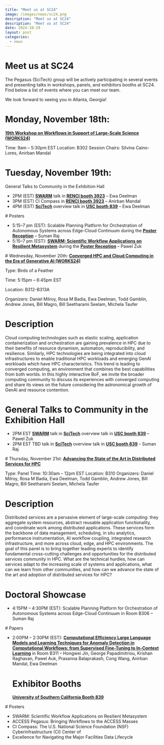 ```yaml
---
title: "Meet us at SC24"
image: /images/news/sc24.png
description: "Meet us at SC24"
description: "Meet us at SC24"
date: 2024-10-29
layout: post
categories:
  - news
---
```


# Meet us at SC24

The Pegasus (SciTech) group will be actively participating in several events and 
presenting talks in workshops, panels, and exhibitors booths at SC24. Find below 
a list of events where you can meet our team.

We look forward to seeing you in Atlanta, Georgia!

# Monday, November 18th:
<b><a href="https://sc24.conference-program.com/session/?sess=sess756">19th Workshop on Workflows in Support of Large-Scale Science (WORKS24)</a></b>

Time: 9am – 5:30pm EST
Location: B302
Session Chairs: Silvina Caino-Lores, Anirban Mandal

# Tuesday, November 19th:
General Talks to Community in the Exhibition Hall

<ul>
  <li>2PM (EST) <b><a href="https://swarm-workflows.org">SWARM</a></b> talk in <b><a href="https://hallerickson.ungerboeck.com/prod/app85.cshtml?aat=peuh5vlO6ZHi%2b47qjYZa18Xc2wJidCmeJEqz3QTdp0w%3d">RENCI booth 3923</a></b> – Ewa Deelman</li>

<li>3PM (EST) CI Compass in <b><a href="https://hallerickson.ungerboeck.com/prod/app85.cshtml?aat=peuh5vlO6ZHi%2b47qjYZa18Xc2wJidCmeJEqz3QTdp0w%3d">RENCI booth 3923</a></b> – Anirban Mandal</li>

<li>4PM (EST) <b><a href="https://swarm-workflows.org">SciTech</a></b> overview talk in <b><a href="https://hallerickson.ungerboeck.com/prod/app85.cshtml?aat=peuh5vlO6ZHi%2b47qjYZa18Xc2wJidCmeJEqz3QTdp0w%3d">USC booth 839</a></b> – Ewa Deelman</li>
</ul> 
# Posters

<ul>
<li>5:15–7 pm (EST): Scalable Planning Platform for Orchestration of Autonomous Systems 
across Edge-Cloud Continuum during the <b><a href="https://sc24.supercomputing.org/program/posters/">Poster Reception</a></b> – Suman Raj</li>

<li>5:15–7 pm (EST): <b><a href="https://sc24.conference-program.com/presentation/?id=post169&sess=sess487">SWARM: Scientific Workflow Applications on 
Resilient Metasystem</a></b> during the <b><a href="https://sc24.supercomputing.org/program/posters/">Poster Reception</a></b> – Pawel Żuk</li>
</ul> 
# Wednesday, November 20th:
<b><a href="https://sc24.conference-program.com/presentation/?id=bof236&sess=sess586">Converged HPC and Cloud Computing in the Era of Generative Al (WORKS24)</a></b>


Type: Birds of a Feather

Time: 5:15pm – 6:45pm EST

Location: B312-B313A

Organizers: Daniel Milroy, Rosa M Badia, Ewa Deelman, Todd Gamblin, 
Andrew Jones, Bill Magro, Bill Seetharami Seelam, Michela Taufer

# Description

Cloud computing technologies such as elastic scaling, application 
containerization and orchestration are gaining prevalence in HPC due 
to their benefits of resource dynamism, automation, reproducibility, 
and resilience. Similarly, HPC technologies are being integrated into 
cloud infrastructures to enable traditional HPC workloads and emerging 
GenAI workloads which have HPC characteristics. This trend is leading to 
converged computing, an environment that combines the best capabilities 
from both worlds. In this highly interactive BoF, we invite the broader 
computing community to discuss its experiences with converged computing 
and share its views on the future considering the astronomical growth of 
GenAI and resource contention.

# General Talks to Community in the Exhibition Hall

<ul>
<li>2PM EST <b><a href="https://swarm-workflows.org">SWARM</a></b> talk in <b><a href="https://swarm-workflows.org">SciTech</a></b> overview talk in <b><a href="https://hallerickson.ungerboeck.com/prod/app85.cshtml?aat=peuh5vlO6ZHi%2b47qjYZa18Xc2wJidCmeJEqz3QTdp0w%3d">USC booth 839</a></b> – Pawel Zuk</li>

<li>2PM EST TBD talk in <b><a href="https://swarm-workflows.org">SciTech</a></b> overview talk in <b><a href="https://hallerickson.ungerboeck.com/prod/app85.cshtml?aat=peuh5vlO6ZHi%2b47qjYZa18Xc2wJidCmeJEqz3QTdp0w%3d">USC booth 839</a></b> – Suman Raj</li>
</ul> 
# Thursday, November 21st:
<b><a href="https://sc24.conference-program.com/presentation/?id=pan135&sess=sess453">Advancing the State of the Art in Distributed Services for HPC</a></b>


Type: Panel
Time: 10:30am – 12pm EST
Location: B310
Organizers: Daniel Milroy, Rosa M Badia, Ewa Deelman, Todd Gamblin, 
Andrew Jones, Bill Magro, Bill Seetharami Seelam, Michela Taufer

# Description

Distributed services are a pervasive element of large-scale computing: 
they aggregate system resources, abstract reusable application functionality, 
and coordinate work among distributed applications. These services form the 
backbone of data management, scheduling, in situ analytics, performance instrumentation, 
AI workflow coupling, integrated research infrastructure, and more across cloud, edge, 
and HPC environments. The goal of this panel is to bring together leading experts to 
identify fundamental cross-cutting challenges and opportunities for the distributed 
services community in HPC. What are the technical hurdles, how can services adapt to 
the increasing scale of systems and applications, what can we learn from other communities,
and how can we advance the state of the art and adoption of distributed services for HPC?

# Doctoral Showcase

<ul>
<li>4:15PM – 4:30PM (EST): Scalable Planning Platform for Orchestration of Autonomous 
Systems across Edge-Cloud Continuum in Room B306 – Suman Raj</li>
</ul> 
# Papers

<ul>
<li>2:00PM – 2:30PM (EST): <b><a href="https://sc24.conference-program.com/presentation/?id=pap575&sess=sess381">Computational Efficiency Large Language Models 
and Learning Techniques for Anomaly Detection in Computational Workflows: 
from Supervised Fine-Tuning to In-Context Learning</a></b> in Room B311 – Hongwei Jin, 
George Papadimitriou, Krishan Raghavan, Pawel Auk, Prasanna Balaprakash, 
Cong Wang, Anirban Mandal, Ewa Deelman</li>

# Exhibitor Booths
<b><a href="https://hallerickson.ungerboeck.com/prod/app85.cshtml?aat=peuh5vlO6ZHi%2b47qjYZa18Xc2wJidCmeJEqz3QTdp0w%3d">University of Southern California Booth 839</a></b>
</ul> 
# Posters

<ul>
<li>SWARM: Scientific Workflow Applications on Resilient Metasystem</li>
<li>ACCESS Pegasus: Bringing Workflows to the ACCESS Masses</li>
<li>CI Compass: The U.S. National Science Foundation (NSF) Cyberinfrastructure (CI) Center of</li> <li>Excellence for Navigating the Major Facilities Data Lifecycle</li>
</ul> 
